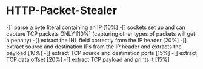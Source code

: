 # HTTP-Packet-Stealer
-[] parse a byte literal containing an IP [10%]
-[] sockets set up and can capture TCP packets ONLY [10%] (capturing other types of packets will get a penalty)
-[] extract the IHL field correctly from the IP header [20%]
-[] extract source and destination IPs from the IP header and extracts the payload [10%]
-[] extract TCP source and destination ports [15%]
-[] extract TCP data offset [20%]
-[] extract TCP payload and prints it [15%]
